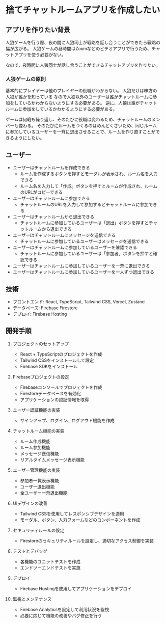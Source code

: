 # 捨てチャットルームアプリを作成したい

## アプリを作りたい背景

人狼ゲームを行う際、夜の間に人狼同士が戦略を話し合うことができたら戦略の幅が広がる。
人狼ゲームの昼時間はZoomなどのビデオアプリで行うため、チャットアプリを使う必要がない。

なので、夜時間に人狼同士が話し合うことができるチャットアプリを作りたい。

### 人狼ゲームの原則

基本的にプレイヤーは他のプレイヤーの役職がわからない。
人狼だけは味方の人狼が誰かを知っている
なので人狼以外のユーザーは誰がチャットルームに参加をしているかわからないようにする必要がある。
逆に、人狼は誰がチャットルームに参加をしているかわかるようにする必要がある。

ゲームは何戦も繰り返し、そのたびに役職は変わるため、チャットルームのメンバーも変わる。
そのたびにルームをつくるのはめんどくさいため、同じルームに参加しているユーザーを一斉に退出させることで、ルームを作り直すことができるようにしたい。

## ユーザー

- ユーザーはチャットルームを作成できる
  - ルームを作成するボタンを押すとモーダルが表示され、ルーム名を入力できる
  - ルーム名を入力して「作成」ボタンを押すとルームが作成され、ルームのURLがコピーできる
- ユーザーはチャットルームに参加できる
  - チャットルームのURLを入力して参加するとチャットルームに参加できる
- ユーザーはチャットルームから退出できる
  - チャットルームに参加しているユーザーは「退出」ボタンを押すとチャットルームから退出できる
- ユーザーはチャットルームにメッセージを送信できる
  - チャットルームに参加しているユーザーはメッセージを送信できる
- ユーザーはチャットルームに参加しているユーザーを確認できる
  - チャットルームに参加しているユーザーは「参加者」ボタンを押すと確認できる
- ユーザーはチャットルームに参加しているユーザーを一斉に退出できる
- ユーザーはチャットルームに参加しているユーザーを一人ずつ退出できる

## 技術

- フロントエンド: React, TypeScript, Tailwind CSS, Vercel, Zustand
- データベース: Firebase Firestore
- デプロイ: Firebase Hosting

## 開発手順

1. プロジェクトのセットアップ
   - React + TypeScriptのプロジェクトを作成
   - Tailwind CSSをインストールして設定
   - Firebase SDKをインストール

2. Firebaseプロジェクトの設定
   - Firebaseコンソールでプロジェクトを作成
   - Firestoreデータベースを有効化
   - アプリケーションの認証情報を取得

3. ユーザー認証機能の実装
   - サインアップ、ログイン、ログアウト機能を作成

4. チャットルーム機能の実装
   - ルーム作成機能
   - ルーム参加機能
   - メッセージ送信機能
   - リアルタイムメッセージ表示機能

5. ユーザー管理機能の実装
   - 参加者一覧表示機能
   - ユーザー退出機能
   - 全ユーザー一斉退出機能

6. UIデザインの改善
   - Tailwind CSSを使用してレスポンシブデザインを適用
   - モーダル、ボタン、入力フォームなどのコンポーネントを作成

7. セキュリティルールの設定
   - Firestoreのセキュリティルールを設定し、適切なアクセス制御を実装

8. テストとデバッグ
   - 各機能のユニットテストを作成
   - エンドツーエンドテストを実施

9. デプロイ
   - Firebase Hostingを使用してアプリケーションをデプロイ

10. 監視とメンテナンス
    - Firebase Analyticsを設定して利用状況を監視
    - 必要に応じて機能の改善やバグ修正を行う